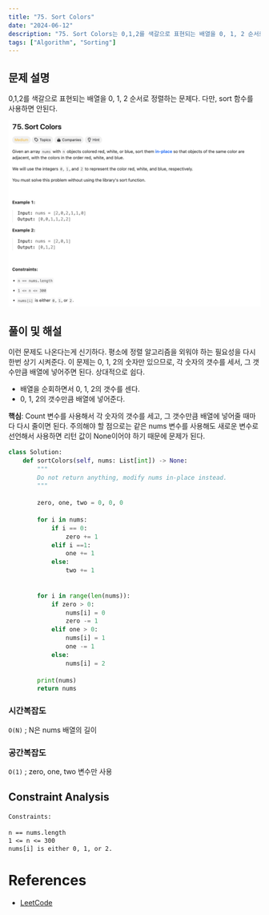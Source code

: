 ```yaml
---
title: "75. Sort Colors"
date: "2024-06-12"
description: "75. Sort Colors는 0,1,2를 색갈으로 표현되는 배열을 0, 1, 2 순서로 정렬하는 문제다."
tags: ["Algorithm", "Sorting"]
---
```


## 문제 설명
0,1,2를 색갈으로 표현되는 배열을 0, 1, 2 순서로 정렬하는 문제다. 다만, sort 함수를 사용하면 안된다.

![75](../../../images/LEET/75/75.png)

## 풀이 및 해설
이런 문제도 나온다는게 신기하다. 평소에 정렬 알고리즘을 외워야 하는 필요성을 다시 한번 상기 시켜준다. 이 문제는 0, 1, 2의 숫자만 있으므로, 각 숫자의 갯수를 세서, 그 갯수만큼 배열에 넣어주면 된다. 상대적으로 쉽다.

- 배열을 순회하면서 0, 1, 2의 갯수를 센다.
- 0, 1, 2의 갯수만큼 배열에 넣어준다.

**핵심**: Count 변수를 사용해서 각 숫자의 갯수를 세고, 그 갯수만큼 배열에 넣어줄 때마다 다시 줄이면 된다. 주의해야 할 점으로는 같은 nums 변수를 사용해도 새로운 변수로 선언해서 사용하면 리턴 값이 None이어야 하기 때문에 문제가 된다.

```python
class Solution:
    def sortColors(self, nums: List[int]) -> None:
        """
        Do not return anything, modify nums in-place instead.
        """

        zero, one, two = 0, 0, 0

        for i in nums:
            if i == 0:
                zero += 1
            elif i ==1:
                one += 1
            else:
                two += 1


        for i in range(len(nums)):
            if zero > 0:
                nums[i] = 0
                zero -= 1
            elif one > 0:
                nums[i] = 1
                one -= 1
            else:
                nums[i] = 2

        print(nums)
        return nums
```


### 시간복잡도
`O(N)` ; N은 nums 배열의 길이

### 공간복잡도
`O(1)` ; zero, one, two 변수만 사용

## Constraint Analysis
```
Constraints:

n == nums.length
1 <= n <= 300
nums[i] is either 0, 1, or 2.
```

# References
- [LeetCode](https://leetcode.com/problems/sort-colors)

